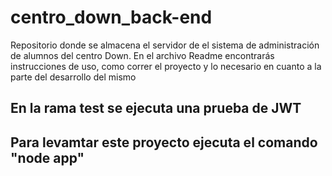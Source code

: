 # centro_down_back-end
Repositorio donde se almacena el servidor de el sistema de administración de alumnos del centro Down. En el archivo Readme encontrarás instrucciones de uso, como correr el proyecto y lo necesario en cuanto a la parte del desarrollo del mismo

## En la rama test se ejecuta una prueba de JWT
## Para levamtar este proyecto ejecuta el comando "node app"
